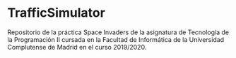 # TrafficSimulator

Repositorio de la práctica Space Invaders de la asignatura de Tecnología de la Programación II cursada en la 
Facultad de Informática de la Universidad Complutense de Madrid en el curso 2019/2020.

